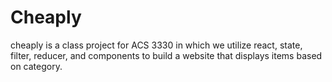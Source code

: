 # Cheaply
cheaply is a class project for ACS 3330 in which we utilize react, state, filter, reducer, and components to build a website that displays items based on category.
